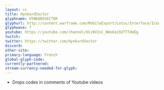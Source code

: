 ```yaml
---
layout: cc
title: HynkardSector
glyphname: HYNKARDSECTOR
glyphurl: http://content.warframe.com/MobileExport/Lotus/Interface/Icons/Player/ContentCreators/HynkardSector.png
glyphwave: 7
youtube: https://youtube.com/channel/UCz0V2sC_NHoOai92TTTdmEg
twitch: 
twitter: https://twitter.com/HynkardSector
discord: 
other-site: 
primary-language: French
global-glyph-code: 
currently-partnered: 
stream-currency-needed-for-glyph: 
---
```

* Drops codes in comments of Youtube videos
